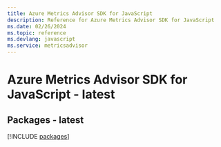 ```yaml
---
title: Azure Metrics Advisor SDK for JavaScript
description: Reference for Azure Metrics Advisor SDK for JavaScript
ms.date: 02/26/2024
ms.topic: reference
ms.devlang: javascript
ms.service: metricsadvisor
---
```

# Azure Metrics Advisor SDK for JavaScript - latest
## Packages - latest
[!INCLUDE [packages](metrics-advisor-index.md)]